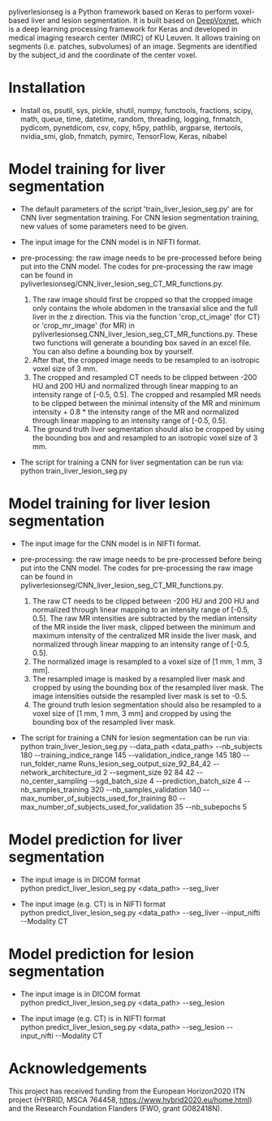 pyliverlesionseg is a Python framework based on Keras to perform voxel-based liver and lesion segmentation. It is built based on [DeepVoxnet](https://github.com/JeroenBertels/deepvoxnet2), which is a deep learning processing framework for Keras and developed in medical imaging research center (MIRC) of KU Leuven.
It allows training on segments (i.e. patches, subvolumes) of an image.
Segments are identified by the subject_id and the coordinate of the center voxel.

Installation
============
* Install os, psutil, sys, pickle, shutil, numpy, functools, fractions, scipy, math, queue, time, datetime, random, threading, logging, fnmatch, pydicom, pynetdicom, csv, copy, h5py, pathlib, argparse, itertools, nvidia_smi, glob, fnmatch, pymirc, TensorFlow, Keras, nibabel

Model training for liver segmentation
============================================
* The default parameters of the script 'train_liver_lesion_seg.py' are for CNN liver segmentation training. For CNN lesion segmentation training, new values of some parameters need to be given.

* The input image for the CNN model is in NIFTI format.

* pre-processing: the raw image needs to be pre-processed before being put into the CNN model. The codes for pre-processing the raw image can be found in pyliverlesionseg/CNN_liver_lesion_seg_CT_MR_functions.py.
  1. The raw image should first be cropped so that the cropped image only contains the whole abdomen in the transaxial slice and the full liver in the z direction. This via the function 'crop_ct_image' (for CT) or 'crop_mr_image' (for MR) in pyliverlesionseg.CNN_liver_lesion_seg_CT_MR_functions.py. These two functions will generate a bounding box saved in an excel file. You can also define a bounding box by yourself.
  2. After that, the cropped image needs to be resampled to an isotropic voxel size of 3 mm. 
  3. The cropped and resampled CT needs to be clipped between -200 HU and 200 HU and normalized through linear mapping to an intensity range of [-0.5, 0.5]. The cropped and resampled MR needs to be clipped between the minimal intensity of the MR and minimum intensity + 0.8 * the intensity range of the MR and normalized through linear mapping to an intensity range of [-0.5, 0.5].
  4. The ground truth liver segmentation should also be cropped by using the bounding box and and resampled to an isotropic voxel size of 3 mm.

* The script for training a CNN for liver segmentation can be run via:<br/>
python train_liver_lesion_seg.py

Model training for liver lesion segmentation
============================================
* The input image for the CNN model is in NIFTI format.

* pre-processing: the raw image needs to be pre-processed before being put into the CNN model. The codes for pre-processing the raw image can be found in pyliverlesionseg/CNN_liver_lesion_seg_CT_MR_functions.py.
  1. The raw CT needs to be clipped between -200 HU and 200 HU and normalized through linear mapping to an intensity range of [-0.5, 0.5]. The raw MR intensities are subtracted by the median intensity of the MR inside the liver mask, clipped between the minimum and maximum intensity of the centralized MR inside the liver mask, and normalized through linear mapping to an intensity range of [-0.5, 0.5].
  2. The normalized image is resampled to a voxel size of [1 mm, 1 mm, 3 mm].
  3. The resampled image is masked by a resampled liver mask and cropped by using the bounding box of the resampled liver mask. The image intensities outside the resampled liver mask is set to -0.5.
  4. The ground truth lesion segmentation should also be resampled to a voxel size of [1 mm, 1 mm, 3 mm] and cropped by using the bounding box of the resampled liver mask.

* The script for training a CNN for lesion segmentation can be run via:<br/>
python train_liver_lesion_seg.py --data_path <data_path> --nb_subjects 180 --training_indice_range 145 --validation_indice_range 145 180 --run_folder_name Runs_lesion_seg_output_size_92_84_42 --network_architecture_id 2 --segment_size 92 84 42 --no_center_sampling --sgd_batch_size 4 --prediction_batch_size 4 --nb_samples_training 320 --nb_samples_validation 140 --max_number_of_subjects_used_for_training 80 --max_number_of_subjects_used_for_validation 35 --nb_subepochs 5 

Model prediction for liver segmentation
============================================
* The input image is in DICOM format<br/>
python predict_liver_lesion_seg.py <data_path> --seg_liver

* The input image (e.g. CT) is in NIFTI format<br/>
python predict_liver_lesion_seg.py <data_path> --seg_liver --input_nifti --Modality CT

Model prediction for lesion segmentation
============================================
* The input image is in DICOM format<br/>
python predict_liver_lesion_seg.py <data_path> --seg_lesion

* The input image (e.g. CT) is in NIFTI format<br/>
python predict_liver_lesion_seg.py <data_path> --seg_lesion --input_nifti --Modality CT

Acknowledgements
============================================
This project has received funding from the European Horizon2020 ITN project (HYBRID, MSCA 764458, https://www.hybrid2020.eu/home.html) and the Research Foundation Flanders (FWO, grant G082418N).
